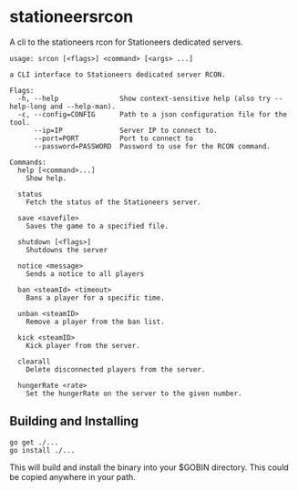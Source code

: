 # stationeersrcon
A cli to the stationeers rcon for Stationeers dedicated servers.

```
usage: srcon [<flags>] <command> [<args> ...]

a CLI interface to Stationeers dedicated server RCON.

Flags:
  -h, --help               Show context-sensitive help (also try --help-long and --help-man).
  -c, --config=CONFIG      Path to a json configuration file for the tool.
      --ip=IP              Server IP to connect to.
      --port=PORT          Port to connect to
      --password=PASSWORD  Password to use for the RCON command.

Commands:
  help [<command>...]
    Show help.

  status
    Fetch the status of the Stationeers server.

  save <savefile>
    Saves the game to a specified file.

  shutdown [<flags>]
    Shutdowns the server

  notice <message>
    Sends a notice to all players

  ban <steamId> <timeout>
    Bans a player for a specific time.

  unban <steamID>
    Remove a player from the ban list.

  kick <steamID>
    Kick player from the server.

  clearall
    Delete disconnected players from the server.

  hungerRate <rate>
    Set the hungerRate on the server to the given number.
```

## Building and Installing

```
go get ./...
go install ./...
```

This will build and install the binary into your $GOBIN directory. This could be copied anywhere in your path.
